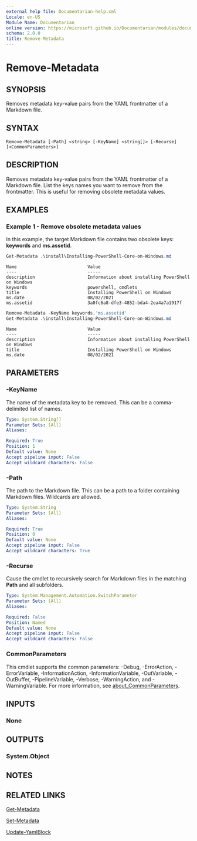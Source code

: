 ```yaml
---
external help file: Documentarian-help.xml
Locale: en-US
Module Name: Documentarian
online version: https://microsoft.github.io/Documentarian/modules/documentarian/reference/cmdlets/remove-metadata
schema: 2.0.0
title: Remove-Metadata
---
```


# Remove-Metadata

## SYNOPSIS
Removes metadata key-value pairs from the YAML frontmatter of a Markdown file.

## SYNTAX

```
Remove-Metadata [-Path] <string> [-KeyName] <string[]> [-Recurse] [<CommonParameters>]
```

## DESCRIPTION

Removes metadata key-value pairs from the YAML frontmatter of a Markdown file. List the keys names
you want to remove from the frontmatter. This is useful for removing obsolete metadata values.

## EXAMPLES

### Example 1 - Remove obsolete metadata values

In this example, the target Markdown file contains two obsolete keys: **keywords** and
**ms.assetid**.

```powershell
Get-Metadata .\install\Installing-PowerShell-Core-on-Windows.md
```

```Output
Name                           Value
----                           -----
description                    Information about installing PowerShell on Windows
keywords                       powershell, cmdlets
title                          Installing PowerShell on Windows
ms.date                        08/02/2021
ms.assetid                     3a0fc6a8-dfe3-4852-bda4-2ea4a7a1917f
```

```powershell
Remove-Metadata -KeyName keywords,'ms.assetid'
Get-Metadata .\install\Installing-PowerShell-Core-on-Windows.md
```

```Output
Name                           Value
----                           -----
description                    Information about installing PowerShell on Windows
title                          Installing PowerShell on Windows
ms.date                        08/02/2021
```

## PARAMETERS

### -KeyName

The name of the metadata key to be removed. This can be a comma-delimited list of names.

```yaml
Type: System.String[]
Parameter Sets: (All)
Aliases:

Required: True
Position: 1
Default value: None
Accept pipeline input: False
Accept wildcard characters: False
```

### -Path

The path to the Markdown file. This can be a path to a folder containing Markdown files. Wildcards
are allowed.

```yaml
Type: System.String
Parameter Sets: (All)
Aliases:

Required: True
Position: 0
Default value: None
Accept pipeline input: False
Accept wildcard characters: True
```

### -Recurse

Cause the cmdlet to recursively search for Markdown files in the matching **Path** and all
subfolders.

```yaml
Type: System.Management.Automation.SwitchParameter
Parameter Sets: (All)
Aliases:

Required: False
Position: Named
Default value: None
Accept pipeline input: False
Accept wildcard characters: False
```

### CommonParameters

This cmdlet supports the common parameters: -Debug, -ErrorAction, -ErrorVariable,
-InformationAction, -InformationVariable, -OutVariable, -OutBuffer, -PipelineVariable, -Verbose,
-WarningAction, and -WarningVariable. For more information, see
[about_CommonParameters](http://go.microsoft.com/fwlink/?LinkID=113216).

## INPUTS

### None

## OUTPUTS

### System.Object

## NOTES

## RELATED LINKS

[Get-Metadata](Get-Metadata.md)

[Set-Metadata](Set-Metadata.md)

[Update-YamlBlock](Update-Metadata.md)
